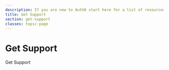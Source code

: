 ```yaml
---
description: If you are new to Auth0 start here for a list of resources that can get you started
title: Get Support
section: get-support
classes: topic-page
---
```


<div class="topic-page-header">
  <div data-name="example" class="topic-page-badge"></div>
  <h1>Get Support</h1>
  <p>
    Get Support
  </p>
</div>

